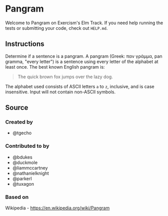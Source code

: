 # Pangram

Welcome to Pangram on Exercism's Elm Track.
If you need help running the tests or submitting your code, check out `HELP.md`.

## Instructions

Determine if a sentence is a pangram. A pangram (Greek: παν γράμμα, pan gramma,
"every letter") is a sentence using every letter of the alphabet at least once.
The best known English pangram is:
> The quick brown fox jumps over the lazy dog.

The alphabet used consists of ASCII letters `a` to `z`, inclusive, and is case
insensitive. Input will not contain non-ASCII symbols.

## Source

### Created by

- @tgecho

### Contributed to by

- @bdukes
- @duckmole
- @liammccartney
- @nathanielknight
- @parkerl
- @tuxagon

### Based on

Wikipedia - https://en.wikipedia.org/wiki/Pangram